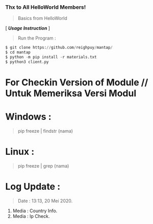 ### Thx to All HelloWorld Members!
> Basics from HelloWorld

[ ***Usage Instruction*** ]

> Run the Program :
```python
$ git clone https://github.com/reighpuy/mantap/
$ cd mantap
$ python -m pip install -r materials.txt
$ python3 client.py
```

# For Checkin Version of Module // Untuk Memeriksa Versi Modul

# Windows :
 > pip freeze | findstr (nama)

# Linux :
 > pip freeze | grep (nama)

# Log Update :
> Date : 13:13, 20 Mei 2020.
 1. Media : Country Info.
 2. Media : Ip Check.
